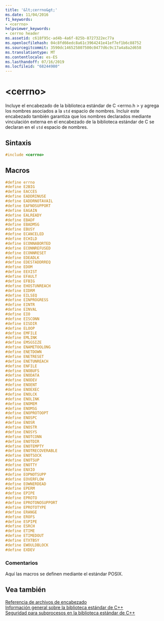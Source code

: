 ```yaml
---
title: '&lt;cerrno&gt;'
ms.date: 11/04/2016
f1_keywords:
- <cerrno>
helpviewer_keywords:
- cerrno header
ms.assetid: c618f95c-ad4b-4a6f-825b-8727322ec77a
ms.openlocfilehash: 04c8fd66edc8a61c3964241e41ef7ef1b6c88752
ms.sourcegitcommit: 3590dc146525807500c0477d6c9c17a4a8a2d658
ms.translationtype: MT
ms.contentlocale: es-ES
ms.lasthandoff: 07/16/2019
ms.locfileid: "68244980"
---
```

# <a name="ltcerrnogt"></a>&lt;cerrno&gt;

Incluye el encabezado de la biblioteca estándar de C \<errno.h > y agrega los nombres asociados a la `std` espacio de nombres. Incluir este encabezado también garantiza que los nombres declarados mediante vinculación externa en el encabezado de la biblioteca estándar de C se declaran en el `std` espacio de nombres.

## <a name="syntax"></a>Sintaxis

```cpp
#include <cerrno>
```

## <a name="macros"></a>Macros

```cpp
#define errno
#define E2BIG
#define EACCES
#define EADDRINUSE
#define EADDRNOTAVAIL
#define EAFNOSUPPORT
#define EAGAIN
#define EALREADY
#define EBADF
#define EBADMSG
#define EBUSY
#define ECANCELED
#define ECHILD
#define ECONNABORTED
#define ECONNREFUSED
#define ECONNRESET
#define EDEADLK
#define EDESTADDRREQ
#define EDOM
#define EEXIST
#define EFAULT
#define EFBIG
#define EHOSTUNREACH
#define EIDRM
#define EILSEQ
#define EINPROGRESS
#define EINTR
#define EINVAL
#define EIO
#define EISCONN
#define EISDIR
#define ELOOP
#define EMFILE
#define EMLINK
#define EMSGSIZE
#define ENAMETOOLONG
#define ENETDOWN
#define ENETRESET
#define ENETUNREACH
#define ENFILE
#define ENOBUFS
#define ENODATA
#define ENODEV
#define ENOENT
#define ENOEXEC
#define ENOLCK
#define ENOLINK
#define ENOMEM
#define ENOMSG
#define ENOPROTOOPT
#define ENOSPC
#define ENOSR
#define ENOSTR
#define ENOSYS
#define ENOTCONN
#define ENOTDIR
#define ENOTEMPTY
#define ENOTRECOVERABLE
#define ENOTSOCK
#define ENOTSUP
#define ENOTTY
#define ENXIO
#define EOPNOTSUPP
#define EOVERFLOW
#define EOWNERDEAD
#define EPERM
#define EPIPE
#define EPROTO
#define EPROTONOSUPPORT
#define EPROTOTYPE
#define ERANGE
#define EROFS
#define ESPIPE
#define ESRCH
#define ETIME
#define ETIMEDOUT
#define ETXTBSY
#define EWOULDBLOCK
#define EXDEV
```

### <a name="remarks"></a>Comentarios

Aquí las macros se definen mediante el estándar POSIX.

## <a name="see-also"></a>Vea también

[Referencia de archivos de encabezado](../standard-library/cpp-standard-library-header-files.md)<br/>
[Información general sobre la biblioteca estándar de C++](../standard-library/cpp-standard-library-overview.md)<br/>
[Seguridad para subprocesos en la biblioteca estándar de C++](../standard-library/thread-safety-in-the-cpp-standard-library.md)<br/>
